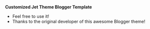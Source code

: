 **Customized Jet Theme Blogger Template**

* Feel free to use it!
* Thanks to the original developer of this awesome Blogger theme!
